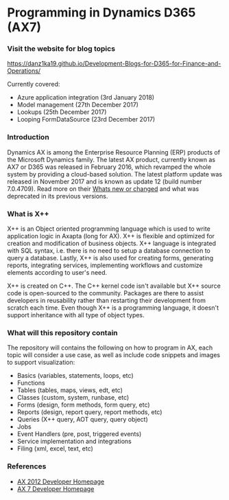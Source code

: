 # Programming in Dynamics D365 (AX7)

### Visit the website for blog topics

https://danz1ka19.github.io/Development-Blogs-for-D365-for-Finance-and-Operations/

Currently covered:

- Azure application integration (3rd January 2018)
- Model management (27th December 2017)
- Lookups (25th December 2017)
- Looping FormDataSource (23rd December 2017)

### Introduction

Dynamics AX is among the Enterprise Resource Planning (ERP) products of the Microsoft Dynamics family. The latest AX product, currently known as AX7 or D365 was released in February 2016, which revamped the whole system by providing a cloud-based solution. The latest platform update was released in November 2017 and is known as update 12 (build number 7.0.4709). Read more on their [Whats new or changed](https://docs.microsoft.com/en-us/dynamics365/unified-operations/dev-itpro/get-started/whats-new-changed) and what was deprecated in its previous versions.

### What is X++

X++ is an Object oriented programming language which is used to write application logic in Axapta (long for AX). X++ is flexible and optimized for creation and modification of business objects. X++ language is integrated with SQL syntax, i.e. there is no need to setup a database connection to query a database. Lastly, X++ is also used for creating forms, generating reports, integrating services, implementing workflows and customize elements according to user's need. 

X++ is created on C++. The C++ kernel code isn't available but X++ source code is open-sourced to the community. Packages are there to assist developers in reusability rather than restarting their development from scratch each time. Even though X++ is a programming language, it doesn't support inheritance with all type of object types. 


### What will this repository contain

The repository will contains the following on how to program in AX, each topic will consider a use case, as well as include code snippets and images to support visualization:

- Basics (variables, statements, loops, etc)
- Functions
- Tables (tables, maps, views, edt, etc)
- Classes (custom, system, runbase, etc)
- Forms (design, form methods, form query, etc)
- Reports (design, report query, report methods, etc)
- Queries (X++ query, AOT query, query object)
- Jobs
- Event Handlers (pre, post, triggered events)
- Service implementation and integrations
- Filing (xml, excel, text, etc)

### References

- [AX 2012 Developer Homepage](https://msdn.microsoft.com/en-us/library/hh881815.aspx)
- [AX 7 Developer Homepage](https://docs.microsoft.com/en-us/dynamics365/unified-operations/dev-itpro/dev-tools/developer-home-page)

